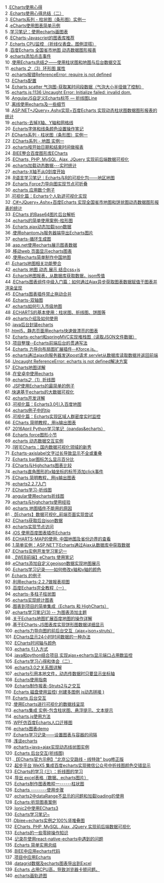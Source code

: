 1 .[ECharts使用心得](http://blog.csdn.net/xuemoyao/article/details/16358571?locationNum=15&fps=1)  
2 .[Echarts使用心得总结（二）](http://blog.csdn.net/xuemoyao/article/details/22602837?locationNum=1&fps=1)  
3 .[ECharts系列 - 柱状图（条形图）实例一](http://blog.csdn.net/zou128865/article/details/42802671?locationNum=3&fps=1)  
4 .[eCharts使用图表简单示例](http://blog.csdn.net/hu_shengyang/article/details/39028943?locationNum=8&fps=1)  
5 .[学习笔记：使用echarts画图表](http://blog.csdn.net/imageprocessing2/article/details/40437909?locationNum=3&fps=1)  
6 .[ECharts-Javascript的图表库推荐](http://blog.csdn.net/wave_1102/article/details/45442645?locationNum=5&fps=1)  
7 .[Echarts CPU监控 （折线仪表盘，图例混搭）](http://blog.csdn.net/gaogaoshan/article/details/38038743?locationNum=9&fps=1)  
8 .[百度Echarts 全国省市地图 动态数据图形报表](http://blog.csdn.net/liuyuhua0066/article/details/19119915?locationNum=9&fps=1)  
9 .[echarts添加点击事件](http://blog.csdn.net/anwenxixi/article/details/48437617?locationNum=10&fps=1)  
10 .[使用Echarts总结之——使用柱状图和地图与后台数据交互](http://blog.csdn.net/kukulongzai_123/article/details/48395479?locationNum=13&fps=1)  
11 .[echarts 之（3）环形图 属性](http://blog.csdn.net/guo3guo/article/details/44219151?locationNum=7&fps=1)  
12 .[echarts报错ReferenceError: require is not defined](http://blog.csdn.net/farYang/article/details/50681327?locationNum=15&fps=1)  
13 .[ECharts配置](http://blog.csdn.net/houzuoxin/article/details/42743819?locationNum=10&fps=1)  
14 .[Echarts scatter 气泡图-获取某时间段数据（气泡大小半径做了控制）](http://blog.csdn.net/elisunli/article/details/39959119?locationNum=6&fps=1)  
15 .[echarts.js:1136 Uncaught Error: Initialize failed: invalid dom.](http://blog.csdn.net/you23hai45/article/details/51585480?locationNum=13&fps=1)  
16 .[AngularJS自定义Echarts标签 — 折线图Line](http://blog.csdn.net/u010870890/article/details/47832417?locationNum=7&fps=1)  
17 .[离线使用echarts及一些细节](http://blog.csdn.net/wudishine/article/details/41940761?locationNum=9&fps=1)  
18 .[ASP.NET+JQuery+.Ashx实现+百度Echarts 实现动态柱状图数据图形报表的统计](http://blog.csdn.net/kongwei521/article/details/39151423?locationNum=4&fps=1)  
19 .[echarts-去掉X轴、Y轴和网格线](http://blog.csdn.net/you23hai45/article/details/51569690?locationNum=3&fps=1)  
20 .[Echarts字体和线条颜色设置操作笔记](http://blog.csdn.net/Eastmount/article/details/52823548?locationNum=6&fps=1)  
21 .[ECharts系列 - 柱状图（条形图）实例一](http://blog.csdn.net/wangcunhuazi/article/details/41621389?locationNum=2&fps=1)  
22 .[ECharts系列 - 地图 实例一](http://blog.csdn.net/wangcunhuazi/article/details/41621911?locationNum=1&fps=1)  
23 .[echarts按开始日期和结束时间做报表](http://blog.csdn.net/z123500/article/details/48053471?locationNum=4&fps=1)  
24 .[BIEE整合百度图形库ECharts](http://blog.csdn.net/lele5000/article/details/16924085?locationNum=10&fps=1)  
25 .[ECharts, PHP, MySQL, Ajax, JQuery 实现前后端数据可视化](http://blog.csdn.net/Marksinoberg/article/details/52875610?locationNum=12&fps=1)  
26 .[echarts加载动态数据---实时统计](http://blog.csdn.net/u010363836/article/details/43273621?locationNum=11&fps=1)  
27 .[echarts-X轴不从0刻度开始](http://blog.csdn.net/you23hai45/article/details/51770543?locationNum=8&fps=1)  
28 .[R语言学习笔记︱Echarts与R的可视化包——地区地图](http://blog.csdn.net/sinat_26917383/article/details/51540353?locationNum=13&fps=1)  
29 .[Echarts Force力导向图实现节点可折叠](http://blog.csdn.net/r4NqiAn/article/details/48320487?locationNum=13&fps=1)  
30 .[echarts 应用数个例子](http://blog.csdn.net/textboy/article/details/46360511?locationNum=2&fps=1)  
31 .[可视化篇：Echarts个人轨迹可视化实现](http://blog.csdn.net/yc_1993/article/details/51439365?locationNum=1&fps=1)  
32 .[C#+JQuery+.Ashx+百度Echarts 实现全国省市地图和饼状图动态数据图形报表的统计](http://blog.csdn.net/kongwei521/article/details/39151627?locationNum=5&fps=1)  
33 .[ECharts 的Base64图片后台解析](http://blog.csdn.net/woshizhangliang999/article/details/45197877?locationNum=8&fps=1)  
34 .[echarts的简单使用案例-柱形图](http://blog.csdn.net/u013096666/article/details/51334189?locationNum=12&fps=1)  
35 .[Echarts ajax动态加载json数据](http://blog.csdn.net/u014163625/article/details/47167113?locationNum=13&fps=1)  
36 .[使用phantomJs服务器端导出Echarts图片](http://blog.csdn.net/zor_chen/article/details/31371501?locationNum=15&fps=1)  
37 .[echarts-循环生成图](http://blog.csdn.net/you23hai45/article/details/51578340?locationNum=14&fps=1)  
38 .[asp.net使用echarts展示图表数据](http://blog.csdn.net/taomanman/article/details/46683367?locationNum=4&fps=1)  
39 .[移动web 页面显示echarts图表](http://blog.csdn.net/wanglj7525/article/details/50360297?locationNum=1&fps=1)  
40 .[使用echarts简单制作中国地图](http://blog.csdn.net/u012011360/article/details/41895119?locationNum=5&fps=1)  
41 .[Echarts地图相关功能整合](http://blog.csdn.net/zdx1515888659/article/details/50264009?locationNum=15&fps=1)  
42 .[echarts 地图 动态 展示 结合css+js](http://blog.csdn.net/haove/article/details/50496000?locationNum=13&fps=1)  
43 .[Echarts地图报表，从数据库获取数据，json传值](http://blog.csdn.net/color007/article/details/43276765?locationNum=14&fps=1)  
44 .[ECharts图表组件中级入门篇：如何通过Ajax异步获取图表数据赋值于图表并渲染呈现](http://blog.csdn.net/kouwoo/article/details/44340931?locationNum=10&fps=1)  
45 .[ECharts图表插件禁止拖动合并](http://blog.csdn.net/qingluoII/article/details/50327613?locationNum=6&fps=1)  
46 .[Echarts-双轴图](http://blog.csdn.net/you23hai45/article/details/51648319?locationNum=14&fps=1)  
47 .[echarts如何引入市级地图](http://blog.csdn.net/lissic_blog/article/details/52043430?locationNum=1&fps=1)  
48 .[ECHARTS的基本使用：柱状图、折线图、饼图等](http://blog.csdn.net/u010367582/article/details/51792373?locationNum=7&fps=1)  
49 .[echarts介绍及如何使用](http://blog.csdn.net/u010989191/article/details/51326939?locationNum=7&fps=1)  
50 .[java后台封装echarts](http://blog.csdn.net/qq_33556185/article/details/50612257?locationNum=14&fps=1)  
51 .[html5，静态页面用echarts快速做漂亮的图表](http://blog.csdn.net/wuyt2008/article/details/52527223?locationNum=4&fps=1)  
52 .[Echarts-echart和springMVC实现堆栈图（读取JSON文件数据）](http://blog.csdn.net/u013147600/article/details/46791057?locationNum=5&fps=1)  
53 .[项目整理--Echarts前端后台的贯通写法](http://blog.csdn.net/jaystar7/article/details/51133674?locationNum=9&fps=1)  
54 .[Echarts 力导向布局图扩展插件--Kforce.js。](http://blog.csdn.net/lk7688535/article/details/49511253?locationNum=3&fps=1)  
55 .[echarts通过ajax向服务器发送post请求,servlet从数据库读取数据并返回前端](http://blog.csdn.net/chunfengdeyiding/article/details/42929769?locationNum=6&fps=1)  
56 .[Uncaught ReferenceError: echarts is not defined解决方案](http://blog.csdn.net/it_lh/article/details/52586835?locationNum=6&fps=1)  
57 .[ECharts地图详解](http://blog.csdn.net/xieweikun7/article/details/52766676?locationNum=10&fps=1)  
58 .[在安卓中使用echarts](http://blog.csdn.net/xuandroid/article/details/51838264?locationNum=9&fps=1)  
59 .[echarts之（1）折线图](http://blog.csdn.net/guo3guo/article/details/44199191?locationNum=4&fps=1)  
60 .[JSP使用Echarts的最简单的例子](http://blog.csdn.net/zhrubin/article/details/46123771?locationNum=9&fps=1)  
61 .[快速基于echarts的大数据可视化](http://blog.csdn.net/BDCHome/article/details/46817647?locationNum=1&fps=1)  
62 .[echarts开发详解](http://blog.csdn.net/lmb55/article/details/49646229?locationNum=1&fps=1)  
63 .[可视化篇：Echarts3.0引入百度地图](http://blog.csdn.net/yc_1993/article/details/52431989?locationNum=9&fps=1)  
64 .[echarts例子中的tip](http://blog.csdn.net/ActionReaction/article/details/20722231?locationNum=2&fps=1)  
65 .[可视化篇：Echarts实现区域人群密度实时监控](http://blog.csdn.net/yc_1993/article/details/52432005?locationNum=15&fps=1)  
66 .[ECharts 简明教程，用js输出图表](http://blog.csdn.net/u010287117/article/details/51090292?locationNum=11&fps=1)  
67 .[2016April  Python学习笔记（pandas&echarts）](http://blog.csdn.net/opm777/article/details/51418263?locationNum=2&fps=1)  
68 .[Echarts force图形小节](http://blog.csdn.net/u012165930/article/details/52455252?locationNum=14&fps=1)  
69 .[echarts 动态数据交互实例](http://blog.csdn.net/ruoshui09172104/article/details/50579544?locationNum=8&fps=1)  
70 .[[转]ECharts：国内数据可视化领域的新秀](http://blog.csdn.net/Mr_Data_Mining/article/details/16900205?locationNum=6&fps=1)  
71 .[Echarts-axislabel文字过长导致显示不全或重叠](http://blog.csdn.net/u012369749/article/details/50751292?locationNum=12&fps=1)  
72 .[Echarts bar图标怎么显示百分比](http://blog.csdn.net/u011019141/article/details/52804498?locationNum=3&fps=1)  
73 .[ECharts与Highcharts图表比较](http://blog.csdn.net/sven_xu/article/details/46324047?locationNum=1&fps=1)  
74 .[echarts直角图形的x轴坐标的标签添加click事件](http://blog.csdn.net/u011498933/article/details/52434895?locationNum=7&fps=1)  
75 .[ECharts 简明教程，用js输出图表](http://blog.csdn.net/u010287117/article/details/51090104?locationNum=14&fps=1)  
76 .[echarts2.2.7入门](http://blog.csdn.net/jianfpeng241241/article/details/51226717?locationNum=12&fps=1)  
77 .[ECharts学习-折线图](http://blog.csdn.net/zww1984774346/article/details/51498604?locationNum=12&fps=1)  
78 .[angular使用echarts折线图](http://blog.csdn.net/kejmln/article/details/51385687?locationNum=15&fps=1)  
79 .[echarts与highcharts使用经验](http://blog.csdn.net/lxh94/article/details/52250264?locationNum=6&fps=1)  
80 .[echarts 地图插件不能用的原因](http://blog.csdn.net/xuelang532777032/article/details/52586628?locationNum=2&fps=1)  
81 .[【Echarts】数据可视化_前端页面实现尝试](http://blog.csdn.net/okcd00/article/details/50578469?locationNum=8&fps=1)  
82 .[ECharts获取后台json数据](http://blog.csdn.net/zuimei_forver/article/details/50372267?locationNum=15&fps=1)  
83 .[echarts实现节点访问](http://blog.csdn.net/lk7688535/article/details/49514681?locationNum=8&fps=1)  
84 .[iOS 使用百度图表插件Echarts](http://blog.csdn.net/Ma_Yingjiao/article/details/48929923?locationNum=15&fps=1)  
85 .[ECHARTS-MAP的使用: 中国地图及省份边界的查看](http://blog.csdn.net/u010367582/article/details/53305866?locationNum=5&fps=1)  
86 .[1.简单实例：ASP.NET下Echarts通过Ajax从数据库中获取数据](http://blog.csdn.net/xiaolinzifl/article/details/51282448?locationNum=7&fps=1)  
87 .[ECharts实例开发学习笔记一](http://blog.csdn.net/Qing_yun/article/details/48023903?locationNum=3&fps=1)  
88 .[【WEB前端】eCharts 使用笔记](http://blog.csdn.net/u011704894/article/details/45671775?locationNum=3&fps=1)  
89 .[eCharts添加自定义geojson数据实现地图展示](http://blog.csdn.net/GISShiXiSheng/article/details/53461742?locationNum=11&fps=1)  
90 .[Echarts学习记录——如何修改x轴和y轴的颜色](http://blog.csdn.net/flygoa/article/details/52922266?locationNum=2&fps=1)  
91 .[Echarts 的例子](http://blog.csdn.net/u013147600/article/details/46373779?locationNum=14&fps=1)  
92 .[利用echarts-2.2.7做报表视图](http://blog.csdn.net/qq_22929803/article/details/50333319?locationNum=12&fps=1)  
93 .[百度Echarts完全教程（一）](http://blog.csdn.net/lucahan/article/details/52668396?locationNum=4&fps=1)  
94 .[echarts-多柱子柱状图](http://blog.csdn.net/u014421556/article/details/51733631?locationNum=4&fps=1)  
95 .[echarts实现统计图表](http://blog.csdn.net/liumengcheng/article/details/24287359?locationNum=1&fps=1)  
96 .[图表到项目的简单集成（Echarts 和 HighCharts）](http://blog.csdn.net/u012514606/article/details/42849885?locationNum=2&fps=1)  
97 .[echarts学习笔记(3) -- 为图表添加主题](http://blog.csdn.net/santongwater/article/details/39100865?locationNum=5&fps=1)  
98 .[关于Echarts地图扩展百度地图的操作详解](http://blog.csdn.net/Rava722/article/details/53032598?locationNum=5&fps=1)  
99 .[基于ECharts-JS图表库实现饼形图数据详细显示](http://blog.csdn.net/u012836851/article/details/49863671?locationNum=13&fps=1)  
100 .[echarts力导向图的前后台交互（ajax+json+struts）](http://blog.csdn.net/lk7688535/article/details/51833761?locationNum=11&fps=1)  
101 .[ECharts显示24小时时间数据的一种办法](http://blog.csdn.net/yin138/article/details/53730498?locationNum=10&fps=1)  
102 .[ECharts时间轴与颜色](http://blog.csdn.net/Low_Key_Shulman/article/details/48845695?locationNum=4&fps=1)  
103 .[echarts 引入方式](http://blog.csdn.net/chen513947138/article/details/45243455?locationNum=11&fps=1)  
104 .[java和python结合项目,实现ajax+echarts显示端口占用数监控](http://blog.csdn.net/u010798367/article/details/53098120?locationNum=8&fps=1)  
105 .[Echarts学习心得和体会（二）](http://blog.csdn.net/fcdd123/article/details/51769723?locationNum=2&fps=1)  
106 .[echarts3.0之关系图详解](http://blog.csdn.net/qq_29384639/article/details/53322142?locationNum=11&fps=1)  
107 .[echarts引用本地文件，动态传数据时只要显示坐标轴](http://blog.csdn.net/u012693284/article/details/48712869?locationNum=10&fps=1)  
108 .[Echarts使用指南](http://blog.csdn.net/tomcat_2014/article/details/50176931?locationNum=8&fps=1)  
109 .[Echarts制作报表-Struts2与之交互](http://blog.csdn.net/caozhanhui123/article/details/47954533?locationNum=11&fps=1)  
110 .[Echarts 磁盘使用监控( 创建多图例 js动态拼接 )](http://blog.csdn.net/mengxiangfeiyang/article/details/44802915?locationNum=5&fps=1)  
111 .[Echarts 后台交互](http://blog.csdn.net/zoubf/article/details/51278726?locationNum=14&fps=1)  
112 .[使用Echarts进行可视化的数据线呈现](http://blog.csdn.net/hjcenry/article/details/50531454?locationNum=2&fps=1)  
113 .[echarts集成 实例-包含柱状图、悬浮提示、文本提示](http://blog.csdn.net/gooooooal/article/details/53334669?locationNum=5&fps=1)  
114 .[echarts.js使用方法](http://blog.csdn.net/hxc506896582/article/details/46445069?locationNum=15&fps=1)  
115 .[WPF仿百度Echarts人口迁移图](http://blog.csdn.net/yangyisen0713/article/details/51819316?locationNum=4&fps=1)  
116 .[echarts图表demo](http://blog.csdn.net/xwlyun/article/details/43793893?locationNum=3&fps=1)  
117 .[Echarts学习记录——设置图表与容器的间隔](http://blog.csdn.net/flygoa/article/details/52922680?locationNum=8&fps=1)  
118 .[浅谈echarts](http://blog.csdn.net/u010447573/article/details/45393273?locationNum=5&fps=1)  
119 .[echarts+java+ajax实现动态线状图实例](http://blog.csdn.net/Sky786905664/article/details/52900839?locationNum=3&fps=1)  
120 .[Echarts 后台交互(折线图)](http://blog.csdn.net/Sky786905664/article/details/52963069?locationNum=7&fps=1)  
121 .[【ECharts官方示例】"北京公交路线 - 线特效" bug修正版](http://blog.csdn.net/u010983881/article/details/53219906?locationNum=10&fps=1)  
122 .[起步平台 WeX5 集成百度echarts实现微信公众号中折线图颜色交错显示](http://blog.csdn.net/Sxuehua/article/details/53183125?locationNum=10&fps=1)  
123 .[ECharts的学习 (三) ：折线图的学习](http://blog.csdn.net/aiyishengyishi/article/details/53435080?locationNum=13&fps=1)  
124 .[导出  excel表格（数据、echarts图片）](http://blog.csdn.net/yyongsheng/article/details/53375759?locationNum=2&fps=1)  
125 .[Echarts制作图表教程一------柱状图](http://blog.csdn.net/sinat_28597179/article/details/50906344?locationNum=1&fps=1)  
126 .[Echarts --------使用步骤](http://blog.csdn.net/sweetgirl520/article/details/51545531?locationNum=13&fps=1)  
127 .[echarts2中dataRange不显示的问题和加载loading的使用](http://blog.csdn.net/li_jian_fei/article/details/52752287?locationNum=14&fps=1)  
128 .[Echarts:折现图表案例](http://blog.csdn.net/u011066470/article/details/51487483?locationNum=12&fps=1)  
129 .[Ionic2中使用ECharts3](http://blog.csdn.net/xiekongXK/article/details/53103083?locationNum=11&fps=1)  
130 .[Echarts学习笔记~](http://blog.csdn.net/zhengzhiyun/article/details/52634665?locationNum=7&fps=1)  
131 .[Obiee+echarts实例之100%竖堆叠图](http://blog.csdn.net/sudan666/article/details/53504670?locationNum=6&fps=1)  
132 .[ECharts, PHP, MySQL, Ajax, JQuery 实现前后端数据可视化](http://blog.csdn.net/yilovexing/article/details/53423382?locationNum=12&fps=1)  
133 .[Echarts的一些零碎操作知识](http://blog.csdn.net/Rava722/article/details/53266161?locationNum=12&fps=1)  
134 .[记录在使用react-native-echarts中遇到的问题](http://blog.csdn.net/fly_yuge/article/details/53940635?locationNum=6&fps=1)  
135 .[Echarts 简单实用总结](http://blog.csdn.net/qq_36223657/article/details/53409908?locationNum=7&fps=1)  
136 .[BIEE中应用echarts代码](http://blog.csdn.net/lili_wuwu/article/details/52607013?locationNum=9&fps=1)  
137 .[项目中应用Echarts](http://blog.csdn.net/lxd8731247769/article/details/53945558?locationNum=11&fps=1)  
138 .[datagrid数据及echarts图表导出到Excel](http://blog.csdn.net/zgwcyl/article/details/52934855?locationNum=3&fps=1)  
139 .[Echarts 占用CPU高，导致浏览器卡顿问题。](http://blog.csdn.net/zjw0742/article/details/54315097?locationNum=4&fps=1)  
140 .[echarts画轨迹图](http://blog.csdn.net/runningman_7012/article/details/54407263?locationNum=9&fps=1)  
